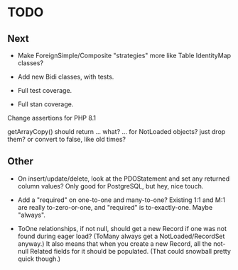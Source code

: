 # TODO

## Next

- Make ForeignSimple/Composite "strategies" more like Table IdentityMap classes?

- Add new Bidi classes, with tests.

- Full test coverage.

- Full stan coverage.

Change assertions for PHP 8.1

getArrayCopy() should return ... what? ... for NotLoaded objects? just drop them?
or convert to false, like old times?

## Other

- On insert/update/delete, look at the PDOStatement and set any returned column
  values? Only good for PostgreSQL, but hey, nice touch.

- Add a "required" on one-to-one and many-to-one? Existing 1:1 and M:1 are
  really to-zero-or-one, and "required" is to-exactly-one. Maybe "always".

- ToOne relationships, if not null, should get a new Record if one was not found
  during eager load? (ToMany always get a NotLoaded/RecordSet anyway.) It also
  means that when you create a new Record, all the not-null Related fields for
  it should be populated. (That could snowball pretty quick though.)
